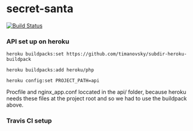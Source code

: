 # secret-santa

[![Build Status](https://travis-ci.com/dannyYassine/secret-santa.svg?branch=main)](https://travis-ci.com/github/dannyYassine/secret-santa)

### API set up on heroku

```
heroku buildpacks:set https://github.com/timanovsky/subdir-heroku-buildpack

heroku buildpacks:add heroku/php

heroku config:set PROJECT_PATH=api
```

Procfile and nginx_app.conf loccated in the api/ folder,
because heroku needs these files at the project root and so we had to use the buildpack above.


### Travis CI setup
